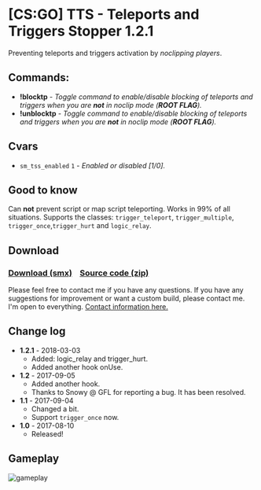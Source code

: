 # [CS:GO] TTS - Teleports and Triggers Stopper 1.2.1
Preventing teleports and triggers activation by *_noclipping players_*.

## Commands:
  - **!blocktp** - *_Toggle command to enable/disable blocking of teleports and triggers when you are **not** in noclip mode (**ROOT FLAG**)._*
  - **!unblocktp** - *_Toggle command to enable/disable blocking of teleports and triggers when you are **not** in noclip mode (**ROOT FLAG**)._*
 
## Cvars
  - `sm_tss_enabled` `1` - *_Enabled or disabled [1/0]._*
## Good to know
Can **not** prevent script or map script teleporting. Works in 99% of all situations.
Supports the classes: `trigger_teleport`, `trigger_multiple`, `trigger_once`,`trigger_hurt` and `logic_relay`.

## Download
### [Download (smx)](https://github.com/IT-KiLLER/CSGO-TTS-Teleports-and-Triggers-Stopper/raw/master/TSS.smx)    [Source code (zip)](https://github.com/IT-KiLLER/CSGO-TTS-Teleports-and-Triggers-Stopper/archive/master.zip)

Please feel free to contact me if you have any questions. If you have any suggestions for improvement or want a custom build, please contact me. I'm open to everything. [Contact information here.](https://github.com/IT-KiLLER/HOW-TO-CONTACT-ME)

## Change log
- **1.2.1** - 2018-03-03
  - Added: logic_relay and trigger_hurt.
  - Added another hook onUse.
- **1.2** - 2017-09-05
  - Added another hook.
  - Thanks to Snowy @ GFL for reporting a bug. It has been resolved.
- **1.1** - 2017-09-04
  - Changed a bit.
  - Support `trigger_once` now.
- **1.0** - 2017-08-10
  - Released!
  
## Gameplay
![gameplay](https://image.ibb.co/bTtL1a/TTS.jpg)
